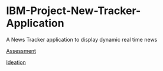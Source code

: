 # IBM-Project-New-Tracker-Application

A News Tracker application to display dynamic real time news

[Assessment](https://github.com/IBM-EPBL/IBM-Project-3794-1658637277/tree/main/Assessment)

[Ideation](https://github.com/IBM-EPBL/IBM-Project-3794-1658637277/tree/main/Project%20Design%20and%20Planning/Ideation)
